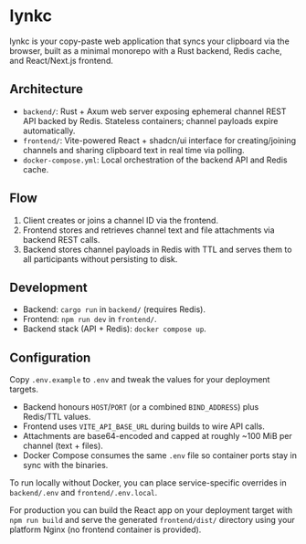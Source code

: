 # lynkc

lynkc is your copy-paste web application that syncs your clipboard via the browser, built as a minimal monorepo with a Rust backend, Redis cache, and React/Next.js frontend.

## Architecture

- `backend/`: Rust + Axum web server exposing ephemeral channel REST API backed by Redis. Stateless containers; channel payloads expire automatically.
- `frontend/`: Vite-powered React + shadcn/ui interface for creating/joining channels and sharing clipboard text in real time via polling.
- `docker-compose.yml`: Local orchestration of the backend API and Redis cache.

## Flow

1. Client creates or joins a channel ID via the frontend.
2. Frontend stores and retrieves channel text and file attachments via backend REST calls.
3. Backend stores channel payloads in Redis with TTL and serves them to all participants without persisting to disk.

## Development

- Backend: `cargo run` in `backend/` (requires Redis).
- Frontend: `npm run dev` in `frontend/`.
- Backend stack (API + Redis): `docker compose up`.

## Configuration

Copy `.env.example` to `.env` and tweak the values for your deployment targets.

- Backend honours `HOST`/`PORT` (or a combined `BIND_ADDRESS`) plus Redis/TTL values.
- Frontend uses `VITE_API_BASE_URL` during builds to wire API calls.
- Attachments are base64-encoded and capped at roughly ~100 MiB per channel (text + files).
- Docker Compose consumes the same `.env` file so container ports stay in sync with the binaries.

To run locally without Docker, you can place service-specific overrides in `backend/.env` and `frontend/.env.local`.

For production you can build the React app on your deployment target with `npm run build` and serve the generated `frontend/dist/` directory using your platform Nginx (no frontend container is provided).
